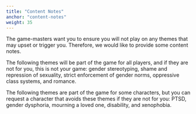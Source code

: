 ```yaml
---
title: "Content Notes"
anchor: "content-notes"
weight: 35
---
```


The game-masters want you to ensure you will not play on any themes that may upset or trigger you. Therefore, we would like to provide some content notes.

The following themes will be part of the game for all players, and if they are not for you, this is not your game: gender stereotyping, shame and repression of sexuality, strict enforcement of gender norms, oppressive class systems, and romance.

The following themes are part of the game for some characters, but you can request a character that avoids these themes if they are not for you: PTSD, gender dysphoria, mourning a loved one, disability, and xenophobia.
